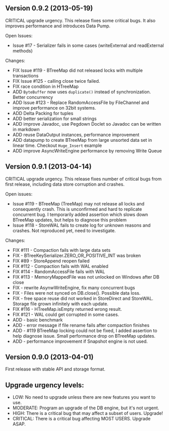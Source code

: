 Version 0.9.2 (2013-05-19)
--------------------------

CRITICAL upgrade urgency. This release fixes some critical bugs. It also improves performance and introduces Data Pump.

Open Issues:
 * Issue #17 - Serializer fails in some cases (writeExternal and readExternal methods)

Changes:

 * FIX Issue #119 - BTreeMap did not released locks with multiple transactions
 * FIX Issue #125 - calling close twice failed.
 * FIX race condition in HTreeMap
 * ADD `ByteBuffer` now uses `duplicate()` instead of synchronization. Better concurrency
 * ADD Issue #123 - Replace RandomAccessFile by FileChannel and improve performance on 32bit systems.
 * ADD Delta Packing for tuples
 * ADD better serialization for small strings
 * ADD improve Javadoc, use Pegdown Doclet so Javadoc can be written in markdown
 * ADD reuse DataOutput instances, performance improvement
 * ADD datapump to create BTreeMap from large unsorted data set in linear time. Checkout `Huge_Insert` example
 * ADD improve AsyncWriteEngine performance by removing Write Queue



Version 0.9.1 (2013-04-14)
--------------------------

CRITICAL upgrade urgency. This release fixes number of critical bugs from first release, including data store corruption and crashes.

Open issues:
 * Issue #119 -  BTreeMap (TreeMap) may not release all locks and consequently crash.
   This is unconfirmed and hard to replicate concurrent bug.
   I temporarily added assertion which slows down BTreeMap updates, but helps to diagnose this problem
 * Issue #118 - StoreWAL fails to create log for unknown reasons and crashes. Not reproduced yet, need to investigate.

Changes:
 * FIX #111 - Compaction fails with large data sets
 * FIX - BTreeKeySerializer.ZERO_OR_POSITIVE_INT was broken
 * FIX #89 - StoreAppend reopen failed
 * FIX #112 - Compaction fails with WAL enabled
 * FIX #114 - RandomAccessFile fails with WAL
 * FIX #113 - MemoryMappedFile was not unlocked on Windows after DB close
 * FIX - rewrite AsynwWriteEngine, fix many concurrent bugs
 * FIX - Files were not synced on DB.close(). Possible data loss.
 * FIX - free space reuse did not worked in StoreDirect and StoreWAL. Storage file grown infinitely with each update.
 * FIX #116 - HTreeMap.isEmpty returned wrong result.
 * FIX #121 - WAL could get corrupted in some cases.
 * ADD - basic benchmark
 * ADD - error message if file rename fails after compaction finishes
 * ADD - #119 BTreeMap locking could not be fixed, I added assertion to help diagnose issue. Small performance drop on BTreeMap updates.
 * ADD - performance improvement if Snapshot engine is not used.


Version 0.9.0 (2013-04-01)
-------------------------

First release with stable API and storage format.



Upgrade urgency levels:
----------------------

* LOW:      No need to upgrade unless there are new features you want to use.
* MODERATE: Program an upgrade of the DB engine, but it's not urgent.
* HIGH:     There is a critical bug that may affect a subset of users. Upgrade!
* CRITICAL: There is a critical bug affecting MOST USERS. Upgrade ASAP.

